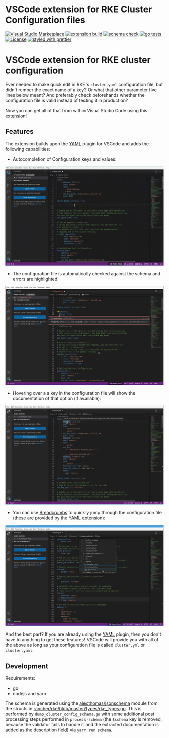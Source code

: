 # VSCode extension for RKE Cluster Configuration files

[![Visual Studio Marketplace](https://img.shields.io/visual-studio-marketplace/v/dancermak.vscode-rke-cluster-config)](https://marketplace.visualstudio.com/items?itemName=dancermak.vscode-rke-cluster-config)
[![extension build](https://img.shields.io/github/workflow/status/dcermak/vscode-rke-cluster-config/extension?label=extension%20build)](https://github.com/dcermak/vscode-rke-cluster-config/actions/workflows/extension.yml)
[![schema check](https://img.shields.io/github/workflow/status/dcermak/vscode-rke-cluster-config/schema?label=schema%20check)](https://github.com/dcermak/vscode-rke-cluster-config/actions/workflows/schema.yml)
[![go tests](https://img.shields.io/github/workflow/status/dcermak/vscode-rke-cluster-config/go?label=go%20test)](https://github.com/dcermak/vscode-rke-cluster-config/actions/workflows/go.yml)
[![License](https://img.shields.io/badge/license-MIT-brightgreen.svg)](https://github.com/dcermak/vscode-rke-cluster-config/blob/main/LICENSE)
[![styled with prettier](https://img.shields.io/badge/styled_with-prettier-ff69b4.svg)](https://github.com/prettier/prettier)

# VSCode extension for RKE cluster configuration

Ever needed to make quick edit in RKE's `cluster.yaml` configuration file, but
didn't rember the exact name of a key? Or what that other parameter five lines
below meant? And preferably check beforehands whether the configuration file is
valid instead of testing it in production?

Now you can get all of that from within Visual Studio Code using this extension!


## Features

The extension builds upon the
[YAML](https://marketplace.visualstudio.com/items?itemName=redhat.vscode-yaml)
plugin for VSCode and adds the following capabilities:

- Autocompletion of Configuration keys and values:

![autocomplete](media/autocomplete.gif)

- The configuration file is automatically checked against the schema and errors
  are highlighted:

![linting_error](media/linting_error.png)

- Hovering over a a key in the configuration file will show the documentation of
  that option (if available):

![doc_on_hover](media/doc_on_hover.png)

- You can use
  [Breadcrumbs](https://code.visualstudio.com/Docs/editor/editingevolved#_breadcrumbs)
  to quickly jump through the configuration file (these are provided by the
  [YAML](https://marketplace.visualstudio.com/items?itemName=redhat.vscode-yaml)
  extension):

![breadcrumbs](media/breadcrumbs.png)

And the best part? If you are already using the
[YAML](https://marketplace.visualstudio.com/items?itemName=redhat.vscode-yaml)
plugin, then you don't have to anything to get these features! VSCode will
provide you with all of the above as long as your configuration file is called
`cluster.yml` or `cluster.yaml`.

## Development

Requirements:

- go
- nodejs and yarn


The schema is generated using the
[alecthomas/jsonschema](https://github.com/alecthomas/jsonschema) module from
the structs in
[rancher/rke/blob/master/types/rke_types.go](https://github.com/rancher/rke/blob/master/types/rke_types.go).
This is performed by `dump_cluster_config_schema.go` with some additional post
processing steps performed in `process-schema` (the `$schema` key is removed,
because the validator fails to handle it and the extracted documentation is
added as the description field) via `yarn run schema`.
